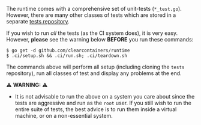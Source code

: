 The runtime comes with a comprehensive set of unit-tests (`*_test.go`). However, there are many other classes of tests which are stored in a separate [tests repository](https://github.com/clearcontainers/tests).

If you wish to run *all* the tests (as the CI system does), it is very easy. However, **please** see the warning below **BEFORE** you run these commands:

```
$ go get -d github.com/clearcontainers/runtime
$ .ci/setup.sh && .ci/run.sh; .ci/teardown.sh
```
The commands above will perform all setup (including cloning the `tests` repository), run all classes of test and display any problems at the end.

:warning: **WARNING:** :warning:

- It is not advisable to run the above on a system you care about since the tests are aggressive and run as the `root` user. If you still wish to run the entire suite of tests, the best advice is to run them inside a virtual machine, or on a non-essential system.